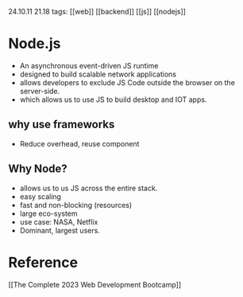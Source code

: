 24.10.11  21.18
tags: [[web]] [[backend]] [[js]] [[nodejs]]

# Node.js
- An asynchronous event-driven JS runtime  
- designed to build scalable network applications
- allows developers to exclude JS Code outside the browser on the server-side.
- which allows us to use JS to build desktop and IOT apps.

## why use frameworks 
- Reduce overhead, reuse component    

## Why Node?
- allows us to us JS across the entire stack.
- easy scaling
- fast and non-blocking (resources)
- large eco-system
- use case: NASA, Netflix
- Dominant, largest users.




# Reference

[[The Complete 2023 Web Development Bootcamp]]